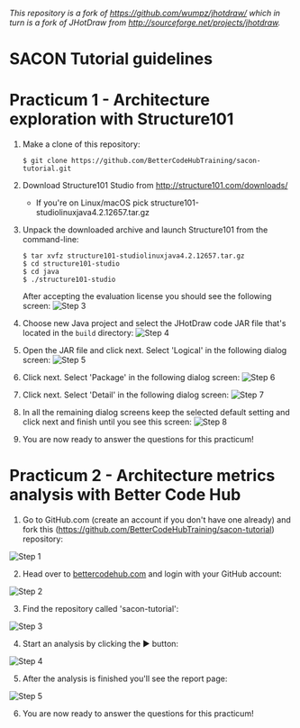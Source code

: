 _This repository is a fork of https://github.com/wumpz/jhotdraw/ which in turn is a fork of JHotDraw from http://sourceforge.net/projects/jhotdraw._

# SACON Tutorial guidelines

# Practicum 1 - Architecture exploration with Structure101

1. Make a clone of this repository:
   ```
   $ git clone https://github.com/BetterCodeHubTraining/sacon-tutorial.git
   ```

2. Download Structure101 Studio from http://structure101.com/downloads/
   * If you're on Linux/macOS pick structure101-studiolinuxjava4.2.12657.tar.gz

3. Unpack the downloaded archive and launch Structure101 from the command-line:
   ```
   $ tar xvfz structure101-studiolinuxjava4.2.12657.tar.gz
   $ cd structure101-studio
   $ cd java
   $ ./structure101-studio
   ```
   After accepting the evaluation license you should see the following screen:
![Step 3](/images/structure101-step1.png)

4. Choose new Java project and select the JHotDraw code JAR file that's located in the `build` directory:
![Step 4](/images/structure101-step2.png)

5. Open the JAR file and click next. Select 'Logical' in the following dialog screen:
![Step 5](/images/structure101-step3.png)

6. Click next. Select 'Package' in the following dialog screen:
![Step 6](/images/structure101-step4.png)

7. Click next. Select 'Detail' in the following dialog screen:
![Step 7](/images/structure101-step5.png)

8. In all the remaining dialog screens keep the selected default setting and click next and finish until you see this screen:
![Step 8](/images/structure101-step6.png)

9. You are now ready to answer the questions for this practicum!

# Practicum 2 - Architecture metrics analysis with Better Code Hub

1. Go to GitHub.com (create an account if you don't have one already) and fork this (https://github.com/BetterCodeHubTraining/sacon-tutorial) repository:

![Step 1](/images/bettercodehub-step1.png)

2. Head over to [bettercodehub.com](https://bettercodehub.com) and login with your GitHub account:

![Step 2](/images/bettercodehub-step2.png)

3. Find the repository called 'sacon-tutorial':

![Step 3](/images/bettercodehub-step3.png)

4. Start an analysis by clicking the ▶️ button:

![Step 4](/images/bettercodehub-step4.png)

5. After the analysis is finished you'll see the report page:

![Step 5](/images/bettercodehub-step5.png)

6. You are now ready to answer the questions for this practicum!
